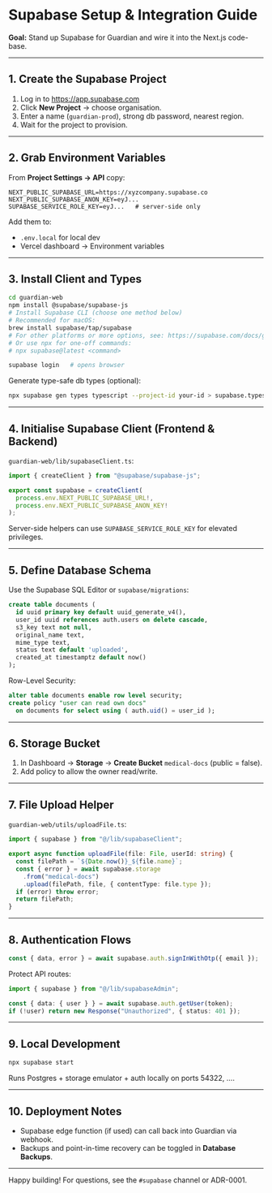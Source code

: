 # Supabase Setup & Integration Guide

**Goal:** Stand up Supabase for Guardian and wire it into the Next.js code-base.

---

## 1. Create the Supabase Project

1. Log in to https://app.supabase.com  
2. Click **New Project** → choose organisation.  
3. Enter a name (`guardian-prod`), strong db password, nearest region.  
4. Wait for the project to provision.

---

## 2. Grab Environment Variables

From **Project Settings → API** copy:

```
NEXT_PUBLIC_SUPABASE_URL=https://xyzcompany.supabase.co
NEXT_PUBLIC_SUPABASE_ANON_KEY=eyJ...
SUPABASE_SERVICE_ROLE_KEY=eyJ...   # server-side only
```

Add them to:

- `.env.local` for local dev
- Vercel dashboard → Environment variables

---

## 3. Install Client and Types

```bash
cd guardian-web
npm install @supabase/supabase-js
# Install Supabase CLI (choose one method below)
# Recommended for macOS:
brew install supabase/tap/supabase
# For other platforms or more options, see: https://supabase.com/docs/guides/cli/installation
# Or use npx for one-off commands:
# npx supabase@latest <command>

supabase login   # opens browser
```

Generate type-safe db types (optional):

```bash
npx supabase gen types typescript --project-id your-id > supabase.types.ts
```

---

## 4. Initialise Supabase Client (Frontend & Backend)

`guardian-web/lib/supabaseClient.ts`:

```ts
import { createClient } from "@supabase/supabase-js";

export const supabase = createClient(
  process.env.NEXT_PUBLIC_SUPABASE_URL!,
  process.env.NEXT_PUBLIC_SUPABASE_ANON_KEY!
);
```

Server-side helpers can use `SUPABASE_SERVICE_ROLE_KEY` for elevated privileges.

---

## 5. Define Database Schema

Use the Supabase SQL Editor or `supabase/migrations`:

```sql
create table documents (
  id uuid primary key default uuid_generate_v4(),
  user_id uuid references auth.users on delete cascade,
  s3_key text not null,
  original_name text,
  mime_type text,
  status text default 'uploaded',
  created_at timestamptz default now()
);
```

Row-Level Security:

```sql
alter table documents enable row level security;
create policy "user can read own docs"
  on documents for select using ( auth.uid() = user_id );
```

---

## 6. Storage Bucket

1. In Dashboard → **Storage** → **Create Bucket** `medical-docs` (public = false).  
2. Add policy to allow the owner read/write.

---

## 7. File Upload Helper

`guardian-web/utils/uploadFile.ts`:

```ts
import { supabase } from "@/lib/supabaseClient";

export async function uploadFile(file: File, userId: string) {
  const filePath = `${Date.now()}_${file.name}`;
  const { error } = await supabase.storage
    .from("medical-docs")
    .upload(filePath, file, { contentType: file.type });
  if (error) throw error;
  return filePath;
}
```

---

## 8. Authentication Flows

```ts
const { data, error } = await supabase.auth.signInWithOtp({ email });
```

Protect API routes:

```ts
import { supabase } from "@/lib/supabaseAdmin";

const { data: { user } } = await supabase.auth.getUser(token);
if (!user) return new Response("Unauthorized", { status: 401 });
```

---

## 9. Local Development

```bash
npx supabase start
```

Runs Postgres + storage emulator + auth locally on ports 54322, ….

---

## 10. Deployment Notes

- Supabase edge function (if used) can call back into Guardian via webhook.  
- Backups and point-in-time recovery can be toggled in **Database Backups**.

---

Happy building! For questions, see the `#supabase` channel or ADR-0001. 